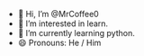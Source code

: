 - 👋 Hi, I’m @MrCoffee0
- 👀 I’m interested in learn.
- 🌱 I’m currently learning python. 
- 😄 Pronouns: He / Him


<!---
MrCoffee0/MrCoffee0 is a ✨ special ✨ repository because its `README.md` (this file) appears on your GitHub profile.
You can click the Preview link to take a look at your changes.
--->

